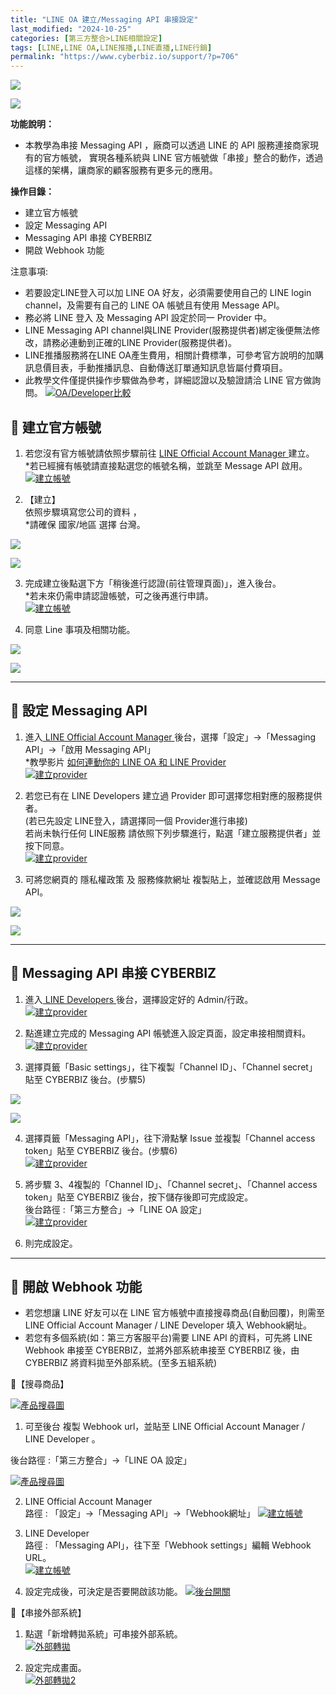 ```yaml
---
title: "LINE OA 建立/Messaging API 串接設定"
last_modified: "2024-10-25"
categories: [第三方整合>LINE相關設定]
tags: [LINE,LINE OA,LINE推播,LINE直播,LINE行銷]
permalink: "https://www.cyberbiz.io/support/?p=706"
---
```


![](https://www.cyberbiz.io/support/wp-content/uploads/適用站別.png)

[![](https://www.cyberbiz.io/support/wp-content/uploads/台灣站.png)](https://www.cyberbiz.io/support/?page_id=2490)

**功能說明：**  

* 本教學為串接 Messaging API ，廠商可以透過 LINE 的 API 服務連接商家現有的官方帳號， 實現各種系統與 LINE 官方帳號做「串接」整合的動作，透過這樣的架構，讓商家的顧客服務有更多元的應用。 

**操作目錄：**

* 建立官方帳號 
* 設定 Messaging API
* Messaging API 串接 CYBERBIZ
* 開啟 Webhook 功能

注意事項:  

* 若要設定LINE登入可以加 LINE OA 好友，必須需要使用自己的 LINE login channel，及需要有自己的 LINE OA 帳號且有使用 Message API。
* 務必將 LINE 登入 及 Messaging API 設定於同一 Provider 中。
* LINE Messaging API channel與LINE Provider(服務提供者)綁定後便無法修改，請務必連動到正確的LINE Provider(服務提供者)。
* LINE推播服務將在LINE OA產生費用，相關計費標準，可參考官方說明的加購訊息價目表，手動推播訊息、自動傳送訂單通知訊息皆屬付費項目。
* 此教學文件僅提供操作步驟做為參考，詳細認證以及驗證請洽 LINE 官方做詢問。 
[![OA/Developer比較](https://www.cyberbiz.io/support/wp-content/uploads/LINE-Messaging-API-設定01.png)](https://www.cyberbiz.io/support/wp-content/uploads/LINE-Messaging-API-設定01.png)



## 📌 建立官方帳號



1. 若您沒有官方帳號請依照步驟前往 [ LINE Official Account Manager ](https://manager.line.biz/?status=success&status=success) 建立。  
*若已經擁有帳號請直接點選您的帳號名稱，並跳至 Message API 啟用。 [![建立帳號](https://www.cyberbiz.io/support/wp-content/uploads/LINE-Messaging-API-設定02.png)](https://www.cyberbiz.io/support/wp-content/uploads/LINE-Messaging-API-設定02.png)


2. 【建立】  
依照步驟填寫您公司的資料 ，  
*請確保 國家/地區 選擇 台灣。  

[![](https://www.cyberbiz.io/support/wp-content/uploads/LINE-Messaging-API-設定03.png)](https://www.cyberbiz.io/support/wp-content/uploads/LINE-Messaging-API-設定03.png)

[![](https://www.cyberbiz.io/support/wp-content/uploads/LINE-Messaging-API-設定04.png)](https://www.cyberbiz.io/support/wp-content/uploads/LINE-Messaging-API-設定04.png)



3. 完成建立後點選下方「稍後進行認證(前往管理頁面)」，進入後台。  
*若未來仍需申請認證帳號，可之後再進行申請。  
[![建立帳號](https://www.cyberbiz.io/support/wp-content/uploads/LINE-Messaging-API-設定05.png)](https://www.cyberbiz.io/support/wp-content/uploads/LINE-Messaging-API-設定05.png)



4. 同意 Line 事項及相關功能。  

[![](https://www.cyberbiz.io/support/wp-content/uploads/LINE-Messaging-API-設定06.png)](https://www.cyberbiz.io/support/wp-content/uploads/LINE-Messaging-API-設定06.png)

[![](https://www.cyberbiz.io/support/wp-content/uploads/LINE-Messaging-API-設定07.png)](https://www.cyberbiz.io/support/wp-content/uploads/LINE-Messaging-API-設定07.png)





* * *

## 📌 設定 Messaging API




1. 進入[ LINE Official Account Manager ](https://manager.line.biz/?status=success&status=success) 後台，選擇「設定」→「Messaging API」→「啟用 Messaging API」  
*教學影片 [如何連動你的 LINE OA 和 LINE Provider](https://www.awesomescreenshot.com/video/18731397?key=f8d19d8913645bd40a7d7cec93269c4a)   
[![建立provider](https://www.cyberbiz.io/support/wp-content/uploads/LINE-Messaging-API-設定08.png)](https://www.cyberbiz.io/support/wp-content/uploads/LINE-Messaging-API-設定08.png)



2. 若您已有在 LINE Developers 建立過 Provider 即可選擇您相對應的服務提供者。  
(若已先設定 LINE登入，請選擇同一個 Provider進行串接)  
若尚未執行任何 LINE服務 請依照下列步驟進行，點選「建立服務提供者」並按下同意。  
[![建立provider](https://www.cyberbiz.io/support/wp-content/uploads/LINE-Messaging-API-設定09.png)](https://www.cyberbiz.io/support/wp-content/uploads/LINE-Messaging-API-設定09.png)



3. 可將您網頁的 隱私權政策 及 服務條款網址 複製貼上，並確認啟用 Message API。  

[![](https://www.cyberbiz.io/support/wp-content/uploads/LINE-Messaging-API-設定10.png)](https://www.cyberbiz.io/support/wp-content/uploads/LINE-Messaging-API-設定10.png)

[![](https://www.cyberbiz.io/support/wp-content/uploads/LINE-Messaging-API-設定11.png)](https://www.cyberbiz.io/support/wp-content/uploads/LINE-Messaging-API-設定11.png)





* * *

## 📌 Messaging API 串接 CYBERBIZ




1. 進入[  LINE Developers ](https://developers.line.biz/en/?status=success) 後台，選擇設定好的 Admin/行政。   
[![建立provider](https://www.cyberbiz.io/support/wp-content/uploads/LINE-Messaging-API-設定13.png)](https://www.cyberbiz.io/support/wp-content/uploads/LINE-Messaging-API-設定13.png)



2. 點進建立完成的 Messaging API 帳號進入設定頁面，設定串接相關資料。   
[![建立provider](https://www.cyberbiz.io/support/wp-content/uploads/LINE-Messaging-API-設定14.png)](https://www.cyberbiz.io/support/wp-content/uploads/LINE-Messaging-API-設定14.png)



3. 選擇頁籤「Basic settings」，往下複製「Channel ID」、「Channel secret」貼至 CYBERBIZ 後台。(步驟5)   

[![](https://www.cyberbiz.io/support/wp-content/uploads/LINE-Messaging-API-設定16.png)](https://www.cyberbiz.io/support/wp-content/uploads/LINE-Messaging-API-設定16.png)

[![](https://www.cyberbiz.io/support/wp-content/uploads/LINE-Messaging-API-設定17.png)](https://www.cyberbiz.io/support/wp-content/uploads/LINE-Messaging-API-設定17.png)



4. 選擇頁籤「Messaging API」，往下滑點擊 Issue 並複製「Channel access token」貼至 CYBERBIZ 後台。(步驟6)   
[![建立provider](https://www.cyberbiz.io/support/wp-content/uploads/LINE-Messaging-API-設定18.png)](https://www.cyberbiz.io/support/wp-content/uploads/LINE-Messaging-API-設定18.png)



5. 將步驟 3、4複製的「Channel ID」、「Channel secret」、「Channel access token」貼至 CYBERBIZ 後台，按下儲存後即可完成設定。  
後台路徑 :「第三方整合」→「LINE OA 設定」  
[![建立provider](https://www.cyberbiz.io/support/wp-content/uploads/LINE-Messaging-API-設定19.png)](https://www.cyberbiz.io/support/wp-content/uploads/LINE-Messaging-API-設定19.png)



6. 則完成設定。

* * *



## 📌 開啟 Webhook 功能



* 若您想讓 LINE 好友可以在 LINE 官方帳號中直接搜尋商品(自動回覆)，則需至 LINE Official Account Manager / LINE Developer 填入 Webhook網址。
* 若您有多個系統(如：第三方客服平台)需要 LINE API 的資料，可先將 LINE Webhook 串接至 CYBERBIZ，並將外部系統串接至 CYBERBIZ 後，由 CYBERBIZ 將資料拋至外部系統。(至多五組系統)



📍【搜尋商品】

[![產品搜尋圖](https://www.cyberbiz.io/support/wp-content/uploads/LINE-Messaging-API-設定20.png)](https://www.cyberbiz.io/support/wp-content/uploads/LINE-Messaging-API-設定20.png)  


1. 可至後台 複製 Webhook url，並貼至 LINE Official Account Manager / LINE Developer 。   

後台路徑 :「第三方整合」→「LINE OA 設定」  

[![產品搜尋圖](https://www.cyberbiz.io/support/wp-content/uploads/LINE-Messaging-API-設定21.png)](https://www.cyberbiz.io/support/wp-content/uploads/LINE-Messaging-API-設定21.png)



2. LINE Official Account Manager  
路徑 : 「設定」→「Messaging API」→「Webhook網址」
[![建立帳號](https://www.cyberbiz.io/support/wp-content/uploads/LINE-Messaging-API-設定12.png)](https://www.cyberbiz.io/support/wp-content/uploads/LINE-Messaging-API-設定12.png)




3. LINE Developer  
路徑 :  「Messaging API」，往下至「Webhook settings」編輯 Webhook URL。  
[![建立帳號](https://www.cyberbiz.io/support/wp-content/uploads/LINE-Messaging-API-設定15.png)](https://www.cyberbiz.io/support/wp-content/uploads/LINE-Messaging-API-設定15.png)



4. 設定完成後，可決定是否要開啟該功能。 [![後台開關](https://www.cyberbiz.io/support/wp-content/uploads/LINE-Messaging-API-設定22.png)](https://www.cyberbiz.io/support/wp-content/uploads/LINE-Messaging-API-設定22.png)


📍【串接外部系統】

1. 點選「新增轉拋系統」可串接外部系統。  
[![外部轉拋](https://www.cyberbiz.io/support/wp-content/uploads/LINE-Messaging-API-設定23.png)](https://www.cyberbiz.io/support/wp-content/uploads/LINE-Messaging-API-設定23.png)



2. 設定完成畫面。  
[![外部轉拋2](https://www.cyberbiz.io/support/wp-content/uploads/LINE-Messaging-API-設定24.png)](https://www.cyberbiz.io/support/wp-content/uploads/LINE-Messaging-API-設定24.png)




